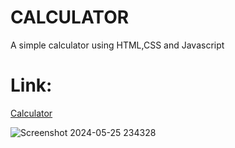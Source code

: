 # CALCULATOR
A simple calculator using HTML,CSS and Javascript
# Link: 
[Calculator](https://harikrishnan669.github.io/Calculator/)


![Screenshot 2024-05-25 234328](https://github.com/harikrishnan669/Calculator/assets/128880349/3081f111-c55e-4805-8d9d-8b84ed427306)
